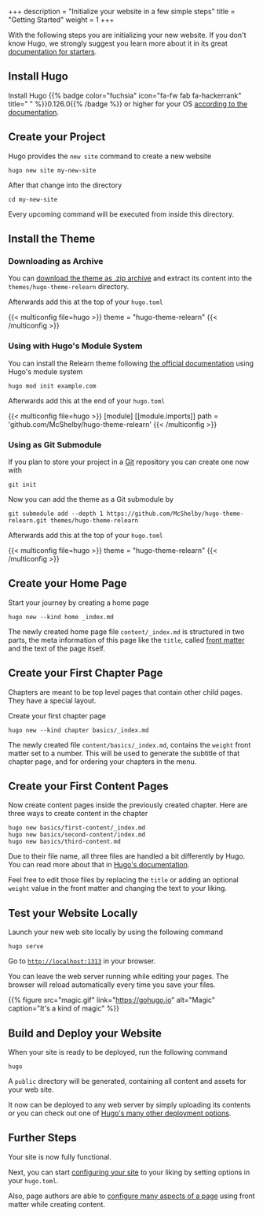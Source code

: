 +++
description = "Initialize your website in a few simple steps"
title = "Getting Started"
weight = 1
+++

With the following steps you are initializing your new website. If you don't know Hugo, we strongly suggest you learn more about it in its great [documentation for starters](https://gohugo.io/getting-started/).

## Install Hugo

Install Hugo {{% badge color="fuchsia" icon="fa-fw fab fa-hackerrank" title=" " %}}0.126.0{{% /badge %}} or higher for your OS [according to the documentation](https://gohugo.io/installation/).

## Create your Project

Hugo provides the `new site` command to create a new website

````shell
hugo new site my-new-site
````

After that change into the directory

````shell
cd my-new-site
````

Every upcoming command will be executed from inside this directory.

## Install the Theme

### Downloading as Archive

You can [download the theme as .zip archive](https://github.com/McShelby/hugo-theme-relearn/archive/main.zip) and extract its content into the `themes/hugo-theme-relearn` directory.

Afterwards add this at the top of your `hugo.toml`

{{< multiconfig file=hugo >}}
theme = "hugo-theme-relearn"
{{< /multiconfig >}}

### Using with Hugo's Module System

You can install the Relearn theme following [the official documentation](https://gohugo.io/hugo-modules/use-modules/#use-a-module-for-a-theme) using Hugo's module system

````shell
hugo mod init example.com
````

Afterwards add this at the end of your `hugo.toml`

{{< multiconfig file=hugo >}}
[module]
  [[module.imports]]
    path = 'github.com/McShelby/hugo-theme-relearn'
{{< /multiconfig >}}

### Using as Git Submodule

If you plan to store your project in a [Git](https://git-scm.com/) repository you can create one now with

````shell
git init
````

Now you can add the theme as a Git submodule by

````shell
git submodule add --depth 1 https://github.com/McShelby/hugo-theme-relearn.git themes/hugo-theme-relearn
````

Afterwards add this at the top of your `hugo.toml`

{{< multiconfig file=hugo >}}
theme = "hugo-theme-relearn"
{{< /multiconfig >}}

## Create your Home Page

Start your journey by creating a home page

````shell
hugo new --kind home _index.md
````

The newly created home page file `content/_index.md` is structured in two parts, the meta information of this page like the `title`, called [front matter](https://gohugo.io/content-management/front-matter/) and the text of the page itself.

## Create your First Chapter Page

Chapters are meant to be top level pages that contain other child pages. They have a special layout.

Create your first chapter page

````shell
hugo new --kind chapter basics/_index.md
````

The newly created file `content/basics/_index.md`, contains the `weight` front matter set to a number. This will be used to generate the subtitle of that chapter page, and for ordering your chapters in the menu.

## Create your First Content Pages

Now create content pages inside the previously created chapter. Here are three ways to create content in the chapter

````shell
hugo new basics/first-content/_index.md
hugo new basics/second-content/index.md
hugo new basics/third-content.md
````

Due to their file name, all three files are handled a bit differently by Hugo. You can read more about that in [Hugo's documentation](https://gohugo.io/content-management/).

Feel free to edit those files by replacing the `title` or adding an optional `weight` value in the front matter and changing the text to your liking.

## Test your Website Locally

Launch your new web site locally by using the following command

````shell
hugo serve
````

Go to [`http://localhost:1313`](http://localhost:1313) in your browser.

You can leave the web server running while editing your pages. The browser will reload automatically every time you save your files.

{{% figure src="magic.gif" link="https://gohugo.io" alt="Magic" caption="It's a kind of magic" %}}

## Build and Deploy your Website

When your site is ready to be deployed, run the following command

````shell
hugo
````

A `public` directory will be generated, containing all content and assets for your web site.

It now can be deployed to any web server by simply uploading its contents or you can check out one of [Hugo's many other deployment options](https://gohugo.io/hosting-and-deployment/).

## Further Steps

Your site is now fully functional.

Next, you can start [configuring your site](configuration) to your liking by setting options in your `hugo.toml`.

Also, page authors are able to [configure many aspects of a page](content) using front matter while creating content.
